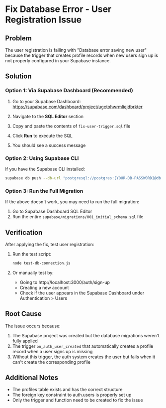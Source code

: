 # Fix Database Error - User Registration Issue

## Problem
The user registration is failing with "Database error saving new user" because the trigger that creates profile records when new users sign up is not properly configured in your Supabase instance.

## Solution

### Option 1: Via Supabase Dashboard (Recommended)

1. Go to your Supabase Dashboard: https://supabase.com/dashboard/project/ugctohwrmliejdbrkter

2. Navigate to the **SQL Editor** section

3. Copy and paste the contents of `fix-user-trigger.sql` file

4. Click **Run** to execute the SQL

5. You should see a success message

### Option 2: Using Supabase CLI

If you have the Supabase CLI installed:

```bash
supabase db push --db-url "postgresql://postgres:[YOUR-DB-PASSWORD]@db.ugctohwrmliejdbrkter.supabase.co:5432/postgres"
```

### Option 3: Run the Full Migration

If the above doesn't work, you may need to run the full migration:

1. Go to Supabase Dashboard SQL Editor
2. Run the entire `supabase/migrations/001_initial_schema.sql` file

## Verification

After applying the fix, test user registration:

1. Run the test script:
   ```bash
   node test-db-connection.js
   ```

2. Or manually test by:
   - Going to http://localhost:3000/auth/sign-up
   - Creating a new account
   - Check if the user appears in the Supabase Dashboard under Authentication > Users

## Root Cause

The issue occurs because:
1. The Supabase project was created but the database migrations weren't fully applied
2. The trigger `on_auth_user_created` that automatically creates a profile record when a user signs up is missing
3. Without this trigger, the auth system creates the user but fails when it can't create the corresponding profile

## Additional Notes

- The profiles table exists and has the correct structure
- The foreign key constraint to auth.users is properly set up
- Only the trigger and function need to be created to fix the issue